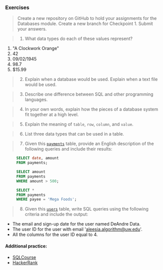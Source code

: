 ### Exercises

> Create a new repository on GitHub to hold your assignments for the Databases module. Create a new branch for Checkpoint 1. Submit your answers.



> 1) What data types do each of these values represent?

1. "A Clockwork Orange"
1. 42
1. 09/02/1945
1. 98.7
1. $15.99



> 2) Explain when a database would be used. Explain when a text file would be used.



> 3) Describe one difference between SQL and other programming languages.



> 4) In your own words, explain how the pieces of a database system fit together at a high level.



> 5) Explain the meaning of `table`, `row`, `column`, and `value`.




> 6) List three data types that can be used in a table.



> 7) Given this [`payments`](https://www.db-fiddle.com/f/5gVGFmB8Aq66SejCFEbfdd/0) table, provide an English description of the following queries and include their results:

```SQL
     SELECT date, amount
     FROM payments;
```

```SQL
     SELECT amount
     FROM payments
     WHERE amount > 500;
```

```SQL
     SELECT *
     FROM payments
     WHERE payee = 'Mega Foods';
```



> 8) Given this [`users`](https://www.db-fiddle.com/f/iQAEYktwysXqcLQHv2dwbc/0) table, write SQL queries using the following criteria and include the output:

- The email and sign-up date for the user named DeAndre Data.
- The user ID for the user with email 'aleesia.algorithm@uw.edu'.
- All the columns for the user ID equal to 4.



#### Additional practice:
- [SQLCourse](http://www.sqlcourse.com/intro.html)
- [HackerRank](https://www.hackerrank.com/domains/sql/select)
